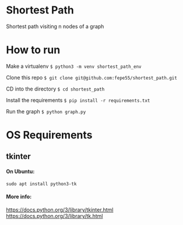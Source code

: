 # Shortest Path
Shortest path visiting n nodes of a graph

# How to run
Make a virtualenv
`$ python3 -m venv shortest_path_env`

Clone this repo
`$ git clone git@github.com:fepe55/shortest_path.git`

CD into the directory
`$ cd shortest_path`

Install the requirements
`$ pip install -r requirements.txt`

Run the graph
`$ python graph.py`

# OS Requirements

## tkinter

#### On Ubuntu:
`sudo apt install python3-tk`

#### More info:
https://docs.python.org/3/library/tkinter.html  
https://docs.python.org/3/library/tk.html
